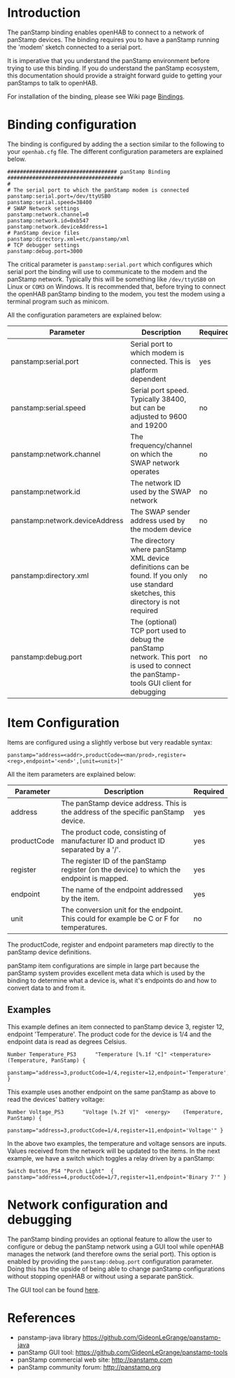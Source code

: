 
# Introduction
The panStamp binding enables openHAB to connect to a network of panStamp devices. The binding requires you to have a panStamp running the 'modem' sketch connected to a serial port. 

It is imperative that you understand the panStamp environment before trying to use this binding. If you do understand the panStamp ecosystem, this documentation should provide a straight forward guide to getting your panStamps to talk to openHAB. 

For installation of the binding, please see Wiki page [Bindings](https://github.com/openhab/openhab/wiki/Bindings).

# Binding configuration 

The binding is configured by adding the a section similar to the following to your `openhab.cfg` file. The different configuration parameters are explained below.

```
################################### panStamp Binding #####################################
# 
# The serial port to which the panStamp modem is connected
panstamp:serial.port=/dev/ttyUSB0
panstamp:serial.speed=38400
# SWAP Network settings
panstamp:network.channel=0
panstamp:network.id=0xb547
panstamp:network.deviceAddress=1
# PanStamp device files
panstamp:directory.xml=etc/panstamp/xml
# TCP debugger settings
panstamp:debug.port=3000
```

The critical parameter is `panstamp:serial.port` which configures which serial port the binding will use to communicate to the modem and the panStamp network. Typically this will be something like `/dev/ttyUSB0` on Linux or `COM3` on Windows. It is recommended that, before trying to connect the openHAB panStamp binding to the modem, you test the modem using a terminal program such as minicom. 

All the configuration parameters are explained below:

Parameter | Description | Required | Default 
--------|-------------|----------|--------
panstamp:serial.port |Serial port to which modem is connected. This is platform dependent| yes | -
panstamp:serial.speed|Serial port speed. Typically 38400, but can be adjusted to 9600 and 19200| no | 38400
panstamp:network.channel|The frequency/channel on which the SWAP network operates|no|0
panstamp:network.id|The network ID used by the SWAP network|no|0xb547
panstamp:network.deviceAddress|The SWAP sender address used by the modem device|no|1
panstamp:directory.xml|The directory where panStamp XML device definitions can be found. If you only use standard sketches, this directory is not required|no|etc/panstamp/xml
panstamp:debug.port|The (optional) TCP port used to debug the panStamp network. This port is used to connect the panStamp-tools GUI client for debugging|no|-

# Item Configuration

Items are configured using a slightly verbose but very readable syntax:

```
panstamp="address=<addr>,productCode=<man/prod>,register=<reg>,endpoint='<end>',[unit=<unit>]"
```

All the item parameters are explained below:

Parameter|Description|Required
---------|-----------|--------
address|The panStamp device address. This is the address of the specific panStamp device.|yes
productCode|The product code, consisting of manufacturer ID and product ID separated by a '/'.|yes
register|The register ID of the panStamp register (on the device) to which the endpoint is mapped.|yes
endpoint|The name of the endpoint addressed by the item.|yes
unit|The conversion unit for the endpoint. This could for example be C or F for temperatures.|no

The productCode, register and endpoint parameters map directly to the panStamp device definitions. 

panStamp item configurations are simple in large part because the panStamp system provides excellent meta data which is used by the binding to determine what a device is, what it's endpoints do and how to convert data to and from it.

## Examples

This example defines an item connected to panStamp device 3, register 12, endpoint 'Temperature'. The product code for the device is 1/4 and the endpoint data is read as degrees Celsius.

```
Number Temperature_PS3 		"Temperature [%.1f °C]"	<temperature>	(Temperature, PanStamp) { 
	panstamp="address=3,productCode=1/4,register=12,endpoint='Temperature',unit=C" }
```

This example uses another endpoint on the same panStamp as above to read the devices' battery voltage:
```
Number Voltage_PS3 		"Voltage [%.2f V]"	<energy>	(Temperature, PanStamp) { 
	panstamp="address=3,productCode=1/4,register=11,endpoint='Voltage'" }
```

In the above two examples, the temperature and voltage sensors are inputs. Values received from the network will be updated to the items. In the next example, we have a switch which toggles a relay driven by a panStamp:

```
Switch Button_PS4 "Porch Light"  { panstamp="address=4,productCode=1/7,register=11,endpoint='Binary 7'" }
```

# Network configuration and debugging 

The panStamp binding provides an optional feature to allow the user to configure or debug the panStamp network using a GUI tool while openHAB manages the network (and therefore owns the serial port). This option is enabled by providing the `panstamp:debug.port` configuration parameter. Doing this has the upside of being able to change panStamp configurations without stopping openHAB or without using a separate panStick. 

The GUI tool can be found [here](https://github.com/GideonLeGrange/panstamp-tools).

# References
* panstamp-java library https://github.com/GideonLeGrange/panstamp-java
* panStamp GUI tool: https://github.com/GideonLeGrange/panstamp-tools
* panStamp commercial web site: http://panstamp.com 
* panStamp community forum: http://panstamp.org
 